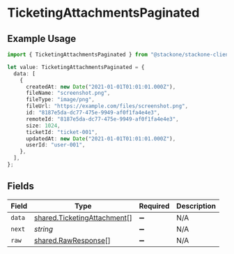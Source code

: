 # TicketingAttachmentsPaginated

## Example Usage

```typescript
import { TicketingAttachmentsPaginated } from "@stackone/stackone-client-ts/sdk/models/shared";

let value: TicketingAttachmentsPaginated = {
  data: [
    {
      createdAt: new Date("2021-01-01T01:01:01.000Z"),
      fileName: "screenshot.png",
      fileType: "image/png",
      fileUrl: "https://example.com/files/screenshot.png",
      id: "8187e5da-dc77-475e-9949-af0f1fa4e4e3",
      remoteId: "8187e5da-dc77-475e-9949-af0f1fa4e4e3",
      size: 1024,
      ticketId: "ticket-001",
      updatedAt: new Date("2021-01-01T01:01:01.000Z"),
      userId: "user-001",
    },
  ],
};
```

## Fields

| Field                                                                             | Type                                                                              | Required                                                                          | Description                                                                       |
| --------------------------------------------------------------------------------- | --------------------------------------------------------------------------------- | --------------------------------------------------------------------------------- | --------------------------------------------------------------------------------- |
| `data`                                                                            | [shared.TicketingAttachment](../../../sdk/models/shared/ticketingattachment.md)[] | :heavy_minus_sign:                                                                | N/A                                                                               |
| `next`                                                                            | *string*                                                                          | :heavy_minus_sign:                                                                | N/A                                                                               |
| `raw`                                                                             | [shared.RawResponse](../../../sdk/models/shared/rawresponse.md)[]                 | :heavy_minus_sign:                                                                | N/A                                                                               |